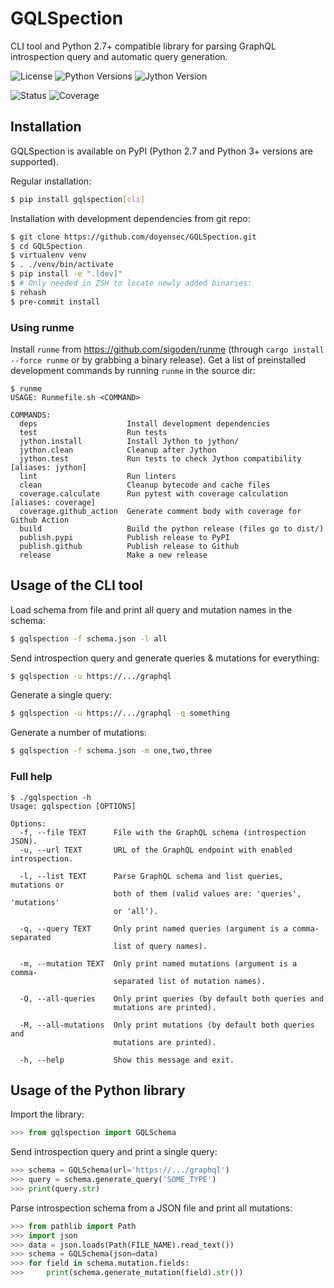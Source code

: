 # GQLSpection

CLI tool and Python 2.7+ compatible library for parsing GraphQL introspection query and automatic query generation.

![License](https://img.shields.io/github/license/doyensec/gqlspection?style=for-the-badge)
![Python Versions](https://img.shields.io/pypi/pyversions/gqlspection?style=for-the-badge)
![Jython Version](https://img.shields.io/badge/Jython%20%28lib%20only%29-2.7.3-success?style=for-the-badge)


![Status](https://img.shields.io/github/actions/workflow/status/doyensec/gqlspection/QA.yml?style=for-the-badge)
![Coverage](https://img.shields.io/endpoint?url=https://raw.githubusercontent.com/doyensec/GQLSpection/python-coverage-comment-action-data/endpoint.json&style=for-the-badge)

## Installation

GQLSpection is available on PyPI (Python 2.7 and Python 3+ versions are supported).

Regular installation:

```bash
$ pip install gqlspection[cli]
```

Installation with development dependencies from git repo:

```bash
$ git clone https://github.com/doyensec/GQLSpection.git
$ cd GQLSpection
$ virtualenv venv
$ . ./venv/bin/activate
$ pip install -e ".[dev]"
$ # Only needed in ZSH to locate newly added binaries:
$ rehash
$ pre-commit install
```

### Using runme

Install `runme` from https://github.com/sigoden/runme (through `cargo install --force runme` or by grabbing a binary
release). Get a list of preinstalled development commands by running `runme` in the source dir:

```commandline
$ runme
USAGE: Runmefile.sh <COMMAND>

COMMANDS:
  deps                    Install development dependencies
  test                    Run tests
  jython.install          Install Jython to jython/
  jython.clean            Cleanup after Jython
  jython.test             Run tests to check Jython compatibility [aliases: jython]
  lint                    Run linters
  clean                   Cleanup bytecode and cache files
  coverage.calculate      Run pytest with coverage calculation [aliases: coverage]
  coverage.github_action  Generate comment body with coverage for Github Action
  build                   Build the python release (files go to dist/)
  publish.pypi            Publish release to PyPI
  publish.github          Publish release to Github
  release                 Make a new release
```

## Usage of the CLI tool

Load schema from file and print all query and mutation names in the schema:

```bash
$ gqlspection -f schema.json -l all
```

Send introspection query and generate queries & mutations for everything:

```bash
$ gqlspection -u https://.../graphql
```

Generate a single query:

```bash
$ gqlspection -u https://.../graphql -q something
```

Generate a number of mutations:

```bash
$ gqlspection -f schema.json -m one,two,three
```

### Full help

```
$ ./gqlspection -h
Usage: gqlspection [OPTIONS]

Options:
  -f, --file TEXT      File with the GraphQL schema (introspection JSON).
  -u, --url TEXT       URL of the GraphQL endpoint with enabled introspection.

  -l, --list TEXT      Parse GraphQL schema and list queries, mutations or
                       both of them (valid values are: 'queries', 'mutations'
                       or 'all').

  -q, --query TEXT     Only print named queries (argument is a comma-separated
                       list of query names).

  -m, --mutation TEXT  Only print named mutations (argument is a comma-
                       separated list of mutation names).

  -Q, --all-queries    Only print queries (by default both queries and
                       mutations are printed).

  -M, --all-mutations  Only print mutations (by default both queries and
                       mutations are printed).

  -h, --help           Show this message and exit.
```

## Usage of the Python library

Import the library:

```python
>>> from gqlspection import GQLSchema
```

Send introspection query and print a single query:

```python
>>> schema = GQLSchema(url='https://.../graphql')
>>> query = schema.generate_query('SOME_TYPE')
>>> print(query.str)
```

Parse introspection schema from a JSON file and print all mutations:

```python
>>> from pathlib import Path
>>> import json
>>> data = json.loads(Path(FILE_NAME).read_text())
>>> schema = GQLSchema(json=data)
>>> for field in schema.mutation.fields:
>>>     print(schema.generate_mutation(field).str())
```
